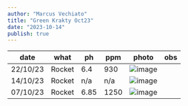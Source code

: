 ```yaml
---
author: "Marcus Vechiato"
title: "Green Krakty Oct23"
date: "2023-10-14"
publish: true
--- 
```


|  date    | what   | ph   | ppm  | photo                  | obs |
|  ---     | ---    | ---  | ---  | ---                    | --- |
| 22/10/23 | Rocket | 6.4  | 930  | ![image](/obsidian/krakty231022.jpg)  | | 
| 14/10/23 | Rocket | n/a  | n/a  | ![image](/obsidian/krakty231014.jpg)  | | 
| 07/10/23 | Rocket | 6.85 | 1250 | ![image](/obsidian/krakty231007.jpeg) | |


